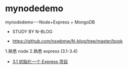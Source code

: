 # mynodedemo
mynodedemo---Node+Express + MongoDB 


* STUDY BY N-BLOG

* https://github.com/nswbmw/N-blog/tree/master/book

1.熟悉 node 
2.熟悉 express (3.1-3.4)
  - [3.1 初始化一个 Express 项目](https://github.com/nswbmw/N-blog/blob/master/book/3.1%20%E5%88%9D%E5%A7%8B%E5%8C%96%E4%B8%80%E4%B8%AA%20Express%20%E9%A1%B9%E7%9B%AE.md)


